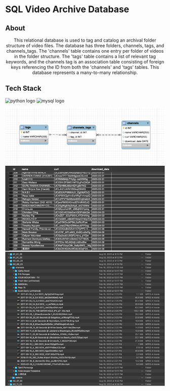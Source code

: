 # SQL Video Archive Database

## About

<p align="center">
This relational database is used to tag and catalog an archival folder structure of video files. The database has three folders, channels, tags, and channels_tags. The 'channels' table contains one entry per folder of videos in the folder structure. The 'tags' table contains a list of relevant tag keywords, and the channels tag is an association table consisting of foreign keys referencing the ID from both the 'channels' and 'tags' tables. This database represents a many-to-many relationship.

## Tech Stack

![python logo](https://img.shields.io/badge/Python-FFD43B?style=for-the-badge&logo=python&logoColor=blue) ![mysql logo](https://img.shields.io/badge/MySQL-005C84?style=for-the-badge&logo=mysql&logoColor=white)


![screen shot two](./images/image_2.png)
![screen shot three](./images/image_3.png)
![screen shot one](./images/image_1.png)






